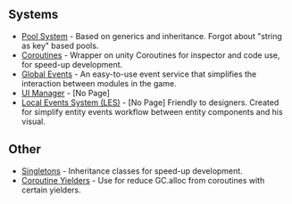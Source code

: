 ## Systems
- [Pool System](Readme/Pool.md) - Based on generics and inheritance. Forgot about "string as key" based pools.
- [Coroutines](Readme/Coroutines.md) - Wrapper on unity Coroutines for inspector and code use, for speed-up development.
- [Global Events](Readme/GlobalEvents.md) - An easy-to-use event service that simplifies the interaction between modules in the game.
- [UI Manager](README.md) - [No Page]
- [Local Events System (LES)](README.md) - [No Page] Friendly to designers. Created for simplify entity events workflow between entity components and his visual.


## Other
- [Singletons](Readme/Singletons.md) - Inheritance classes for speed-up development.
- [Coroutine Yielders](Readme/Yielders.md) - Use for reduce GC.alloc from coroutines with certain yielders.
